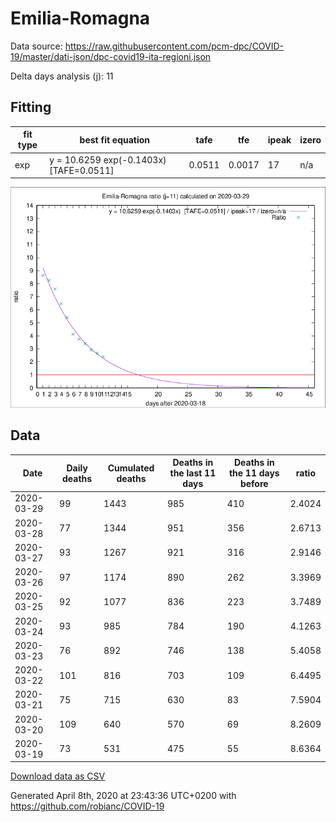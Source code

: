 # Emilia-Romagna

Data source: https://raw.githubusercontent.com/pcm-dpc/COVID-19/master/dati-json/dpc-covid19-ita-regioni.json

Delta days analysis (j): 11

## Fitting 
|fit type|best fit equation|tafe|tfe|ipeak|izero|
|-------|-----|--------|------|---|---|
|exp|y = 10.6259 exp(-0.1403x)  [TAFE=0.0511]|0.0511|0.0017|17|n/a|

![Plot](COVID-19_emilia-romagna_j11_2020-03-29.png)

## Data
|Date|Daily deaths|Cumulated deaths|Deaths in the last 11 days|Deaths in the 11 days before|ratio|
|----|----------|-----------|-------|--------------------|-----|
|2020-03-29|99|1443|985|410|2.4024|
|2020-03-28|77|1344|951|356|2.6713|
|2020-03-27|93|1267|921|316|2.9146|
|2020-03-26|97|1174|890|262|3.3969|
|2020-03-25|92|1077|836|223|3.7489|
|2020-03-24|93|985|784|190|4.1263|
|2020-03-23|76|892|746|138|5.4058|
|2020-03-22|101|816|703|109|6.4495|
|2020-03-21|75|715|630|83|7.5904|
|2020-03-20|109|640|570|69|8.2609|
|2020-03-19|73|531|475|55|8.6364|

[Download data as CSV](COVID-19_emilia-romagna_j11_2020-03-29.csv)

Generated April 8th, 2020 at 23:43:36 UTC+0200 with https://github.com/robianc/COVID-19
